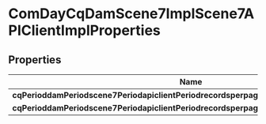 
# ComDayCqDamScene7ImplScene7APIClientImplProperties

## Properties
Name | Type | Description | Notes
------------ | ------------- | ------------- | -------------
**cqPerioddamPeriodscene7PeriodapiclientPeriodrecordsperpagePeriodnofilterPeriodname** | [**ConfigNodePropertyInteger**](ConfigNodePropertyInteger.md) |  |  [optional]
**cqPerioddamPeriodscene7PeriodapiclientPeriodrecordsperpagePeriodwithfilterPeriodname** | [**ConfigNodePropertyInteger**](ConfigNodePropertyInteger.md) |  |  [optional]



